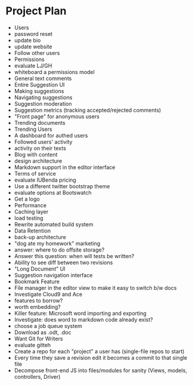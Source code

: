 # Project Plan

 * Users
  * password reset
  * update bio
  * update website
  * Follow other users
 * Permissions
  * evaluate LJ/GH
  * whiteboard a permissions model
 * General text comments
 * Entire Suggestion UI
  * Making suggestions
  * Navigating suggestions
  * Suggestion moderation
  * Suggestion metrics (tracking accepted/rejected comments)
 * "Front page" for anonymous users
  * Trending documents
  * Trending Users
 * A dashboard for authed users
  * Followed users' activity
  * activity on their texts
 * Blog with content
  * design architecture
 * Markdown support in the editor interface
 * Terms of service
  * evaluate IUBenda pricing
 * Use a different twitter bootstrap theme
  * evaluate options at Bootswatch
 * Get a logo
 * Performance
  * Caching layer
  * load testing
 * Rewrite automated build system
 * Data Retention
  * back-up architecture
  * "dog ate my homework" marketing
  * answer: where to do offsite storage?
 * Answer this question: when will tests be written?
 * Ability to see diff between two revisions
 * "Long Document" UI 
  * Suggestion navigation interface
  * Bookmark Feature
 * File manager in the editor view to make it easy to switch b/w docs
 * Investigate Cloud9 and Ace
  * features to borrow?
  * worth embedding?
 * Killer feature: Microsoft word importing and exporting
  * Investigate: does word to markdown code already exist?
  * choose a job queue system
 * Download as .odt, .doc
 * Want Git for Writers
  * evaluate gitteh
  * Create a repo for each "project" a user has (single-file repos to start)
   * Every time they save a revision edit it becomes a commit to that single file
 * Decompose front-end JS into files/modules for sanity (Views, models, controllers, Driver)
